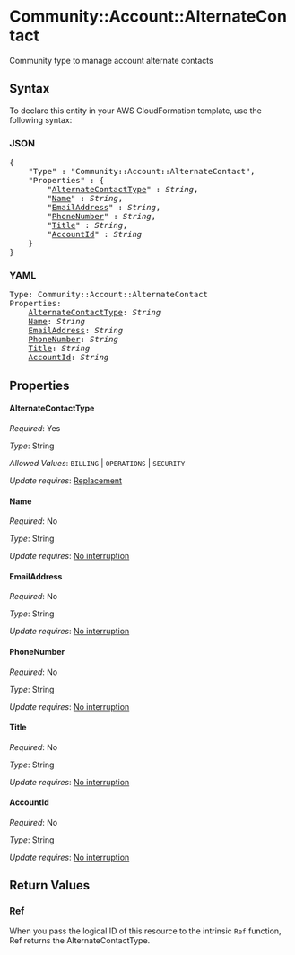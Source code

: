 # Community::Account::AlternateContact

Community type to manage account alternate contacts

## Syntax

To declare this entity in your AWS CloudFormation template, use the following syntax:

### JSON

<pre>
{
    "Type" : "Community::Account::AlternateContact",
    "Properties" : {
        "<a href="#alternatecontacttype" title="AlternateContactType">AlternateContactType</a>" : <i>String</i>,
        "<a href="#name" title="Name">Name</a>" : <i>String</i>,
        "<a href="#emailaddress" title="EmailAddress">EmailAddress</a>" : <i>String</i>,
        "<a href="#phonenumber" title="PhoneNumber">PhoneNumber</a>" : <i>String</i>,
        "<a href="#title" title="Title">Title</a>" : <i>String</i>,
        "<a href="#accountid" title="AccountId">AccountId</a>" : <i>String</i>
    }
}
</pre>

### YAML

<pre>
Type: Community::Account::AlternateContact
Properties:
    <a href="#alternatecontacttype" title="AlternateContactType">AlternateContactType</a>: <i>String</i>
    <a href="#name" title="Name">Name</a>: <i>String</i>
    <a href="#emailaddress" title="EmailAddress">EmailAddress</a>: <i>String</i>
    <a href="#phonenumber" title="PhoneNumber">PhoneNumber</a>: <i>String</i>
    <a href="#title" title="Title">Title</a>: <i>String</i>
    <a href="#accountid" title="AccountId">AccountId</a>: <i>String</i>
</pre>

## Properties

#### AlternateContactType

_Required_: Yes

_Type_: String

_Allowed Values_: <code>BILLING</code> | <code>OPERATIONS</code> | <code>SECURITY</code>

_Update requires_: [Replacement](https://docs.aws.amazon.com/AWSCloudFormation/latest/UserGuide/using-cfn-updating-stacks-update-behaviors.html#update-replacement)

#### Name

_Required_: No

_Type_: String

_Update requires_: [No interruption](https://docs.aws.amazon.com/AWSCloudFormation/latest/UserGuide/using-cfn-updating-stacks-update-behaviors.html#update-no-interrupt)

#### EmailAddress

_Required_: No

_Type_: String

_Update requires_: [No interruption](https://docs.aws.amazon.com/AWSCloudFormation/latest/UserGuide/using-cfn-updating-stacks-update-behaviors.html#update-no-interrupt)

#### PhoneNumber

_Required_: No

_Type_: String

_Update requires_: [No interruption](https://docs.aws.amazon.com/AWSCloudFormation/latest/UserGuide/using-cfn-updating-stacks-update-behaviors.html#update-no-interrupt)

#### Title

_Required_: No

_Type_: String

_Update requires_: [No interruption](https://docs.aws.amazon.com/AWSCloudFormation/latest/UserGuide/using-cfn-updating-stacks-update-behaviors.html#update-no-interrupt)

#### AccountId

_Required_: No

_Type_: String

_Update requires_: [No interruption](https://docs.aws.amazon.com/AWSCloudFormation/latest/UserGuide/using-cfn-updating-stacks-update-behaviors.html#update-no-interrupt)

## Return Values

### Ref

When you pass the logical ID of this resource to the intrinsic `Ref` function, Ref returns the AlternateContactType.
